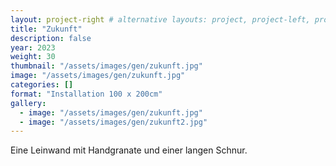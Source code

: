 ```yaml
---
layout: project-right # alternative layouts: project, project-left, project-right, project-top
title: "Zukunft"
description: false
year: 2023
weight: 30
thumbnail: "/assets/images/gen/zukunft.jpg"
image: "/assets/images/gen/zukunft.jpg"
categories: []
format: "Installation 100 x 200cm"
gallery:
  - image: "/assets/images/gen/zukunft.jpg"
  - image: "/assets/images/gen/zukunft2.jpg"
---
```


Eine Leinwand mit Handgranate und einer langen Schnur.